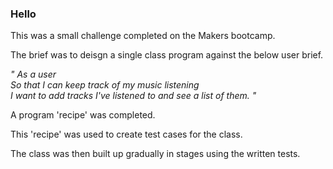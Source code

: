 ### Hello

This was a small challenge completed on the Makers bootcamp.

The brief was to deisgn a single class program against the below user brief.

_" As a user<br>
So that I can keep track of my music listening<br>
I want to add tracks I've listened to and see a list of them. "_

A program 'recipe' was completed.

This 'recipe' was used to create test cases for the class.

The class was then built up gradually in stages using the written tests.


